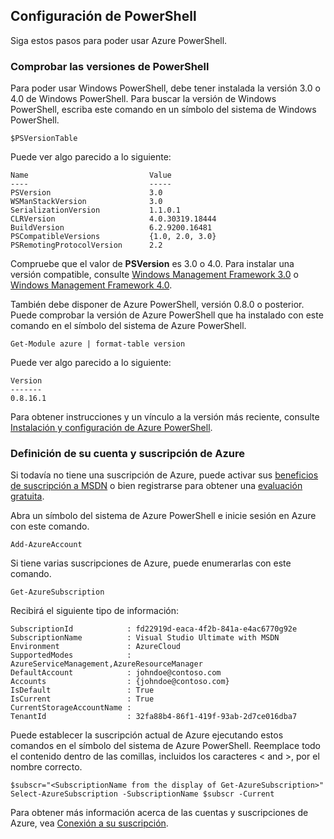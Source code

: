 <properties services="virtual-machines" title="Setting up PowerShell" authors="JoeDavies-MSFT" solutions="" manager="timlt" editor="tysonn" />

<tags
   ms.service="virtual-machines"
   ms.devlang="na"
   ms.topic="article"
   ms.tgt_pltfrm=""
   ms.workload="infrastructure"
   ms.date="05/12/2015"
   ms.author="josephd" />

## Configuración de PowerShell

Siga estos pasos para poder usar Azure PowerShell.

### Comprobar las versiones de PowerShell

Para poder usar Windows PowerShell, debe tener instalada la versión 3.0 o 4.0 de Windows PowerShell. Para buscar la versión de Windows PowerShell, escriba este comando en un símbolo del sistema de Windows PowerShell.

	$PSVersionTable

Puede ver algo parecido a lo siguiente:

	Name                           Value
	----                           -----
	PSVersion                      3.0
	WSManStackVersion              3.0
	SerializationVersion           1.1.0.1
	CLRVersion                     4.0.30319.18444
	BuildVersion                   6.2.9200.16481
	PSCompatibleVersions           {1.0, 2.0, 3.0}
	PSRemotingProtocolVersion      2.2

Compruebe que el valor de **PSVersion** es 3.0 o 4.0. Para instalar una versión compatible, consulte [Windows Management Framework 3.0](http://www.microsoft.com/download/details.aspx?id=34595) o [Windows Management Framework 4.0](http://www.microsoft.com/download/details.aspx?id=40855).

También debe disponer de Azure PowerShell, versión 0.8.0 o posterior. Puede comprobar la versión de Azure PowerShell que ha instalado con este comando en el símbolo del sistema de Azure PowerShell.

	Get-Module azure | format-table version

Puede ver algo parecido a lo siguiente:

	Version
	-------
	0.8.16.1

Para obtener instrucciones y un vínculo a la versión más reciente, consulte [Instalación y configuración de Azure PowerShell](powershell-install-configure.md).


### Definición de su cuenta y suscripción de Azure

Si todavía no tiene una suscripción de Azure, puede activar sus [beneficios de suscripción a MSDN](https://azure.microsoft.com/pricing/member-offers/msdn-benefits-details/) o bien registrarse para obtener una [evaluación gratuita](https://azure.microsoft.com/pricing/free-trial/).

Abra un símbolo del sistema de Azure PowerShell e inicie sesión en Azure con este comando.

	Add-AzureAccount

Si tiene varias suscripciones de Azure, puede enumerarlas con este comando.

	Get-AzureSubscription

Recibirá el siguiente tipo de información:

	SubscriptionId            : fd22919d-eaca-4f2b-841a-e4ac6770g92e
	SubscriptionName          : Visual Studio Ultimate with MSDN
	Environment               : AzureCloud
	SupportedModes            : AzureServiceManagement,AzureResourceManager
	DefaultAccount            : johndoe@contoso.com
	Accounts                  : {johndoe@contoso.com}
	IsDefault                 : True
	IsCurrent                 : True
	CurrentStorageAccountName : 
	TenantId                  : 32fa88b4-86f1-419f-93ab-2d7ce016dba7

Puede establecer la suscripción actual de Azure ejecutando estos comandos en el símbolo del sistema de Azure PowerShell. Reemplace todo el contenido dentro de las comillas, incluidos los caracteres < and >, por el nombre correcto.

	$subscr="<SubscriptionName from the display of Get-AzureSubscription>"
	Select-AzureSubscription -SubscriptionName $subscr -Current	

Para obtener más información acerca de las cuentas y suscripciones de Azure, vea [Conexión a su suscripción](powershell-install-configure.md#Connect).

<!---HONumber=AcomDC_0128_2016-->